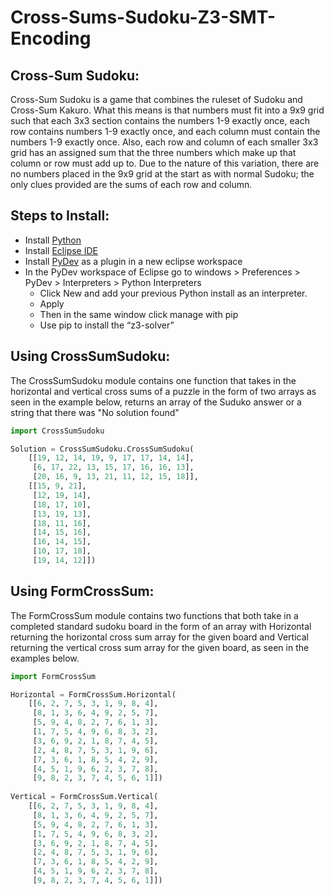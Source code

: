 # Cross-Sums-Sudoku-Z3-SMT-Encoding

## Cross-Sum Sudoku:

Cross-Sum Sudoku is a game that combines the ruleset of Sudoku and Cross-Sum Kakuro. What this means is that numbers must fit into a 9x9 grid such that each 3x3 section contains the numbers 1-9 exactly once, each row contains numbers 1-9 exactly once, and each column must contain the numbers 1-9 exactly once. Also, each row and column of each smaller 3x3 grid has an assigned sum that the three numbers which make up that column or row must add up to. Due to the nature of this variation, there are no numbers placed in the 9x9 grid at the start as with normal Sudoku; the only clues provided are the sums of each row and column.
  
## Steps to Install:
- Install [Python](https://www.python.org/downloads/release/python-394/)
- Install [Eclipse IDE](https://www.eclipse.org/downloads/packages/)
- Install [PyDev](https://www.pydev.org/download.html) as a plugin in a new eclipse workspace
- In the PyDev workspace of Eclipse go to windows > Preferences > PyDev > Interpreters > Python Interpreters
  - Click New and add your previous Python install as an interpreter.
  - Apply
  - Then in the same window click manage with pip
  - Use pip to install the “z3-solver”

## Using CrossSumSudoku:

The CrossSumSudoku module contains one function that takes in the horizontal and vertical cross sums of a puzzle in the form of two arrays as seen in the example below, returns an array of the Suduko answer or a string that there was "No solution found"

```Python
import CrossSumSudoku

Solution = CrossSumSudoku.CrossSumSudoku(
    [[19, 12, 14, 19, 9, 17, 17, 14, 14],
     [6, 17, 22, 13, 15, 17, 16, 16, 13],
     [20, 16, 9, 13, 21, 11, 12, 15, 18]],
    [[15, 9, 21],
     [12, 19, 14],
     [18, 17, 10],
     [13, 19, 13],
     [18, 11, 16],
     [14, 15, 16],
     [16, 14, 15],
     [10, 17, 18],
     [19, 14, 12]])
```

## Using FormCrossSum:

The FormCrossSum module contains two functions that both take in a completed standard sudoku board in the form of an array with Horizontal returning the horizontal cross sum array for the given board and Vertical returning the vertical cross sum array for the given board, as seen in the examples below.

```Python
import FormCrossSum

Horizontal = FormCrossSum.Horizontal(
    [[6, 2, 7, 5, 3, 1, 9, 8, 4], 
     [8, 1, 3, 6, 4, 9, 2, 5, 7], 
     [5, 9, 4, 8, 2, 7, 6, 1, 3], 
     [1, 7, 5, 4, 9, 6, 8, 3, 2], 
     [3, 6, 9, 2, 1, 8, 7, 4, 5], 
     [2, 4, 8, 7, 5, 3, 1, 9, 6], 
     [7, 3, 6, 1, 8, 5, 4, 2, 9], 
     [4, 5, 1, 9, 6, 2, 3, 7, 8], 
     [9, 8, 2, 3, 7, 4, 5, 6, 1]])
            
Vertical = FormCrossSum.Vertical( 
    [[6, 2, 7, 5, 3, 1, 9, 8, 4], 
     [8, 1, 3, 6, 4, 9, 2, 5, 7], 
     [5, 9, 4, 8, 2, 7, 6, 1, 3], 
     [1, 7, 5, 4, 9, 6, 8, 3, 2], 
     [3, 6, 9, 2, 1, 8, 7, 4, 5], 
     [2, 4, 8, 7, 5, 3, 1, 9, 6], 
     [7, 3, 6, 1, 8, 5, 4, 2, 9], 
     [4, 5, 1, 9, 6, 2, 3, 7, 8], 
     [9, 8, 2, 3, 7, 4, 5, 6, 1]])
```
